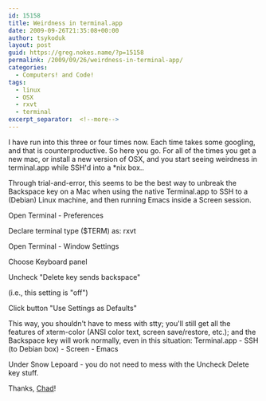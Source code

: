 ```yaml
---
id: 15158
title: Weirdness in terminal.app
date: 2009-09-26T21:35:08+00:00
author: tsykoduk
layout: post
guid: https://greg.nokes.name/?p=15158
permalink: /2009/09/26/weirdness-in-terminal-app/
categories:
  - Computers! and Code!
tags:
  - linux
  - OSX
  - rxvt
  - terminal
excerpt_separator:  <!--more-->
---
```

I have run into this three or four times now. Each time takes some googling, and that is counterproductive. So here you go. For all of the times you get a new mac, or install a new version of OSX, and you start seeing weirdness in terminal.app while SSH'd into a *nix box..

<!--more-->

Through trial-and-error, this seems to be the best way to unbreak the Backspace key on a Mac when using the native Terminal.app to SSH to a (Debian) Linux machine, and then running Emacs inside a Screen session.

Open Terminal - Preferences

Declare terminal type ($TERM) as: rxvt

Open Terminal - Window Settings

Choose Keyboard panel

Uncheck "Delete key sends backspace"

  (i.e., this setting is "off")

Click button "Use Settings as Defaults"

This way, you shouldn't have to mess with stty; you'll still get all the features of xterm-color (ANSI color text, screen save/restore, etc.); and the Backspace key will work normally, even in this situation:
Terminal.app - SSH (to Debian box) - Screen - Emacs

Under Snow Lepoard - you do not need to mess with the Uncheck Delete key stuff.

Thanks, <a href="http://chad.glendenin.com/macosx-backspace.html">Chad</a>!